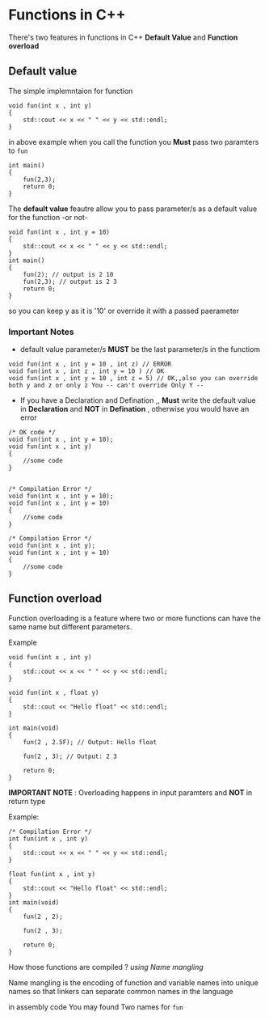 # Functions in C++

There's two features in functions in C++ **Default Value** and **Function overload**

## Default value

The simple implemntaion for function

```
void fun(int x , int y)
{
    std::cout << x << " " << y << std::endl;
}
```

in above example when you call the function you **Must** pass two paramters to `fun`

```
int main()
{
    fun(2,3);
    return 0;
}
```
The **default value** feautre allow you to pass parameter/s as a default value for the function -or not-

```
void fun(int x , int y = 10)
{
    std::cout << x << " " << y << std::endl;
}
int main()
{
    fun(2); // output is 2 10
    fun(2,3); // output is 2 3
    return 0;
}
```
so you can keep y as it is '10' or override it with a passed paerameter


### Important Notes

* default value parameter/s **MUST** be the last parameter/s in the functiom

```
void fun(int x , int y = 10 , int z) // ERROR
void fun(int x , int z , int y = 10 ) // OK
void fun(int x , int y = 10 , int z = 5) // OK,,also you can override both y and z or only z You -- can't override Only Y --
```

* If you have a Declaration and Defination ,, **Must** write the default value in **Declaration** and **NOT** in **Defination** , otherwise you would have an error

```
/* OK code */
void fun(int x , int y = 10);
void fun(int x , int y)
{
    //some code
}


/* Compilation Error */
void fun(int x , int y = 10);
void fun(int x , int y = 10)
{
    //some code
}

/* Compilation Error */
void fun(int x , int y);
void fun(int x , int y = 10)
{
    //some code
}

```

## Function overload

Function overloading is a feature where two or more functions can have the same name but different 
parameters.

Example

```
void fun(int x , int y)
{
    std::cout << x << " " << y << std::endl;
}

void fun(int x , float y)
{
    std::cout << "Hello float" << std::endl;
}

int main(void)
{
    fun(2 , 2.5F); // Output: Hello float
    
    fun(2 , 3); // Output: 2 3

    return 0;
}
```

**IMPORTANT NOTE** : Overloading happens in input paramters and **NOT** in return type

Example:
```
/* Compilation Error */
int fun(int x , int y)
{
    std::cout << x << " " << y << std::endl;
}

float fun(int x , int y)
{
    std::cout << "Hello float" << std::endl;
}
int main(void)
{
    fun(2 , 2);
    
    fun(2 , 3);

    return 0;
}
```

How those functions are compiled ? *using Name mangling*


Name mangling is the encoding of function and variable names into unique names so that linkers can separate common names in the language

in assembly code You may found Two names for `fun` 